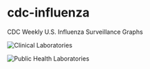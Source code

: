# cdc-influenza
CDC Weekly U.S. Influenza Surveillance Graphs

![Clinical Laboratories](https://www.cdc.gov/flu/weekly/WeeklyArchives2022-2023/images/WHONPHL12_small.gif?raw=true)

![Public Health Laboratories](https://www.cdc.gov/flu/weekly/weeklyarchives2022-2023/images/WHOPHL12_small.gif?raw=true)
        